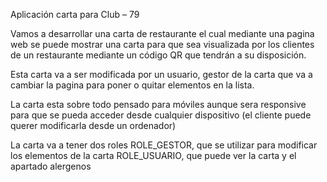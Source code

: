 Aplicación carta para Club – 79

Vamos a desarrollar una carta de restaurante el cual mediante una pagina web se puede mostrar una carta para que sea visualizada por los clientes de un restaurante mediante un código QR que tendrán a su disposición.

Esta carta va a ser modificada por un usuario, gestor de la carta que va a cambiar la pagina para poner o quitar elementos en la lista.

La carta esta sobre todo pensado para móviles aunque sera responsive para  que se pueda acceder desde cualquier dispositivo (el cliente puede querer modificarla desde un ordenador)

La carta va a tener dos roles
ROLE_GESTOR, que se utilizar para modificar los elementos de la carta
ROLE_USUARIO, que puede ver la carta y el apartado alergenos

